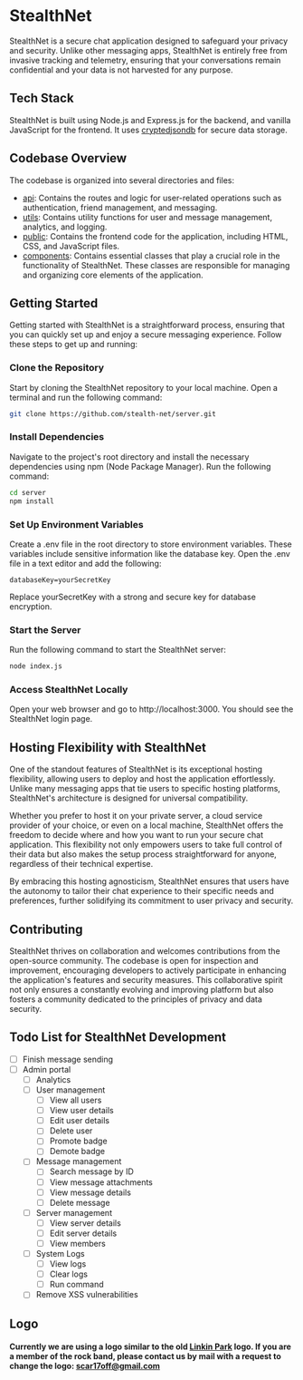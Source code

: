 # StealthNet
StealthNet is a secure chat application designed to safeguard your privacy and security. Unlike other messaging apps, StealthNet is entirely free from invasive tracking and telemetry, ensuring that your conversations remain confidential and your data is not harvested for any purpose.  

## Tech Stack
StealthNet is built using Node.js and Express.js for the backend, and vanilla JavaScript for the frontend. It uses [cryptedjsondb](https://www.npmjs.com/package/cryptedjsondb) for secure data storage.

## Codebase Overview
The codebase is organized into several directories and files:

- [api](https://github.com/stealth-net/server/tree/main/api): Contains the routes and logic for user-related operations such as authentication, friend management, and messaging.
- [utils](https://github.com/stealth-net/server/tree/main/utils): Contains utility functions for user and message management, analytics, and logging.
- [public](https://github.com/stealth-net/server/tree/main/public): Contains the frontend code for the application, including HTML, CSS, and JavaScript files.
- [components](https://github.com/stealth-net/server/tree/main/components): Contains essential classes that play a crucial role in the functionality of StealthNet. These classes are responsible for managing and organizing core elements of the application.

## Getting Started
Getting started with StealthNet is a straightforward process, ensuring that you can quickly set up and enjoy a secure messaging experience. Follow these steps to get up and running:

### Clone the Repository
Start by cloning the StealthNet repository to your local machine. Open a terminal and run the following command:
```bash
git clone https://github.com/stealth-net/server.git
```
### Install Dependencies
Navigate to the project's root directory and install the necessary dependencies using npm (Node Package Manager). Run the following command:

```bash
cd server
npm install
```

### Set Up Environment Variables
Create a .env file in the root directory to store environment variables. These variables include sensitive information like the database key. Open the .env file in a text editor and add the following:
```plaintext
databaseKey=yourSecretKey
```
Replace yourSecretKey with a strong and secure key for database encryption.

### Start the Server
Run the following command to start the StealthNet server:
```bash
node index.js
```

### Access StealthNet Locally
Open your web browser and go to http://localhost:3000. You should see the StealthNet login page.

## Hosting Flexibility with StealthNet
One of the standout features of StealthNet is its exceptional hosting flexibility, allowing users to deploy and host the application effortlessly. Unlike many messaging apps that tie users to specific hosting platforms, StealthNet's architecture is designed for universal compatibility.

Whether you prefer to host it on your private server, a cloud service provider of your choice, or even on a local machine, StealthNet offers the freedom to decide where and how you want to run your secure chat application. This flexibility not only empowers users to take full control of their data but also makes the setup process straightforward for anyone, regardless of their technical expertise.

By embracing this hosting agnosticism, StealthNet ensures that users have the autonomy to tailor their chat experience to their specific needs and preferences, further solidifying its commitment to user privacy and security.

## Contributing
StealthNet thrives on collaboration and welcomes contributions from the open-source community. The codebase is open for inspection and improvement, encouraging developers to actively participate in enhancing the application's features and security measures. This collaborative spirit not only ensures a constantly evolving and improving platform but also fosters a community dedicated to the principles of privacy and data security.

## Todo List for StealthNet Development
- [ ] Finish message sending
- [ ] Admin portal
  - [ ] Analytics
  - [ ] User management
    - [ ] View all users
    - [ ] View user details
    - [ ] Edit user details
    - [ ] Delete user
    - [ ] Promote badge
    - [ ] Demote badge
  - [ ] Message management
    - [ ] Search message by ID
    - [ ] View message attachments
    - [ ] View message details
    - [ ] Delete message
  - [ ] Server management
    - [ ] View server details
    - [ ] Edit server details
    - [ ] View members
  - [ ] System Logs
    - [ ] View logs
    - [ ] Clear logs
    - [ ] Run command
  - [ ] Remove XSS vulnerabilities

## Logo
#### Currently we are using a logo similar to the old [Linkin Park](https://en.wikipedia.org/wiki/Linkin_Park) logo. If you are a member of the rock band, please contact us by mail with a request to change the logo: scar17off@gmail.com
